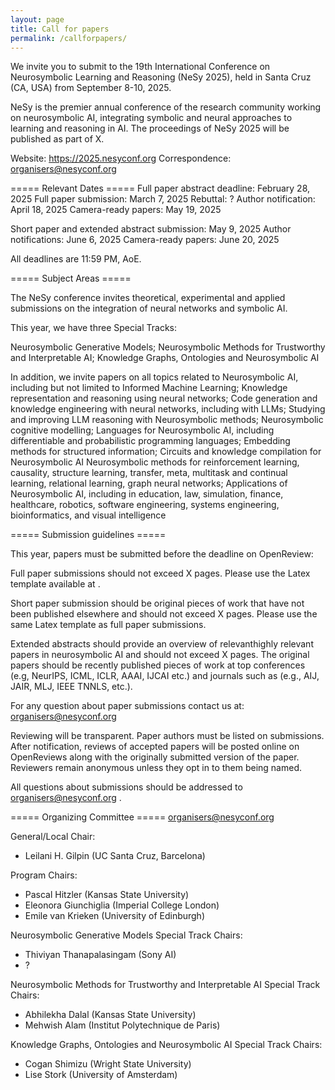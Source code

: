 ```yaml
---
layout: page
title: Call for papers
permalink: /callforpapers/
---
```


We invite you to submit to the 19th International Conference on Neurosymbolic Learning and Reasoning (NeSy 2025), held in Santa Cruz (CA, USA) from September 8-10, 2025.

NeSy is the premier annual conference of the research community working on neurosymbolic AI, integrating symbolic and neural approaches to learning and reasoning in AI. The proceedings of NeSy 2025 will be published as part of X.

Website: https://2025.nesyconf.org 
Correspondence: organisers@nesyconf.org

===== Relevant Dates =====
Full paper abstract deadline: February 28, 2025
Full paper submission: March 7, 2025
Rebuttal: ?
Author notification: April 18, 2025
Camera-ready papers: May 19, 2025

Short paper and extended abstract submission: May 9, 2025
Author notifications: June 6, 2025
Camera-ready papers: June 20, 2025

All deadlines are 11:59 PM, AoE.

===== Subject Areas =====

The NeSy conference invites theoretical, experimental and applied submissions on the integration of neural networks and symbolic AI.

This year, we have three Special Tracks:


Neurosymbolic Generative Models;
Neurosymbolic Methods for Trustworthy and Interpretable AI;
Knowledge Graphs, Ontologies and Neurosymbolic AI

In addition, we invite papers on all topics related to Neurosymbolic AI, including but not limited to
Informed Machine Learning;
Knowledge representation and reasoning using neural networks;
Code generation and knowledge engineering with neural networks, including with LLMs;
Studying and improving LLM reasoning with Neurosymbolic methods;
Neurosymbolic cognitive modelling;
Languages for Neurosymbolic AI, including differentiable and probabilistic programming languages;
Embedding methods for structured information;
Circuits and knowledge compilation for Neurosymbolic AI
Neurosymbolic methods for reinforcement learning, causality, structure learning, transfer, meta, multitask and continual learning, relational learning, graph neural networks;
Applications of Neurosymbolic AI, including in education, law, simulation, finance, healthcare, robotics, software engineering, systems engineering, bioinformatics, and visual intelligence

===== Submission guidelines =====

This year, papers must be submitted before the deadline on OpenReview: <TODO>

Full paper submissions should not exceed X pages. Please use the Latex template available at <TODO>.

Short paper submission should be original pieces of work that have not been published elsewhere and should not exceed X pages. Please use the same Latex template as full paper submissions. 

Extended abstracts should provide an overview of relevanthighly relevant papers in neurosymbolic AI and should not exceed X pages. The original papers should be recently published pieces of work at top conferences (e.g, NeurIPS, ICML, ICLR, AAAI, IJCAI etc.) and journals such as (e.g., AIJ, JAIR, MLJ, IEEE TNNLS, etc.). 

For any question about paper submissions contact us at: organisers@nesyconf.org 

Reviewing will be transparent. Paper authors must be listed on submissions. After notification, reviews of accepted papers will be posted online on OpenReviews along with the originally submitted version of the paper. Reviewers remain anonymous unless they opt in to them being named.

All questions about submissions should be addressed to organisers@nesyconf.org . 

===== Organizing Committee =====
organisers@nesyconf.org

General/Local Chair: 
+ Leilani H. Gilpin (UC Santa Cruz, Barcelona)

Program Chairs:
+ Pascal Hitzler (Kansas State University)
+ Eleonora Giunchiglia (Imperial College London)
+ Emile van Krieken (University of Edinburgh)

Neurosymbolic Generative Models Special Track Chairs:
+ Thiviyan Thanapalasingam (Sony AI)
+ ?

Neurosymbolic Methods for Trustworthy and Interpretable AI Special Track Chairs:
+ Abhilekha Dalal (Kansas State University)
+ Mehwish Alam (Institut Polytechnique de Paris)


Knowledge Graphs, Ontologies and Neurosymbolic AI Special Track Chairs:
+ Cogan Shimizu (Wright State University)
+ Lise Stork (University of Amsterdam)
